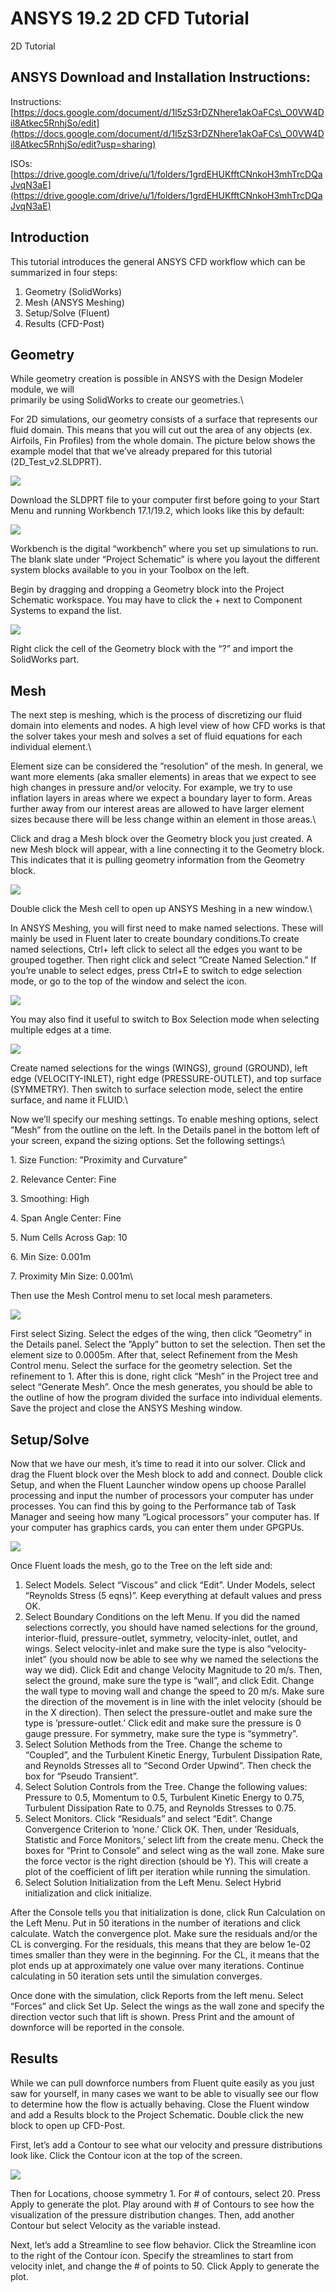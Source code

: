 # ANSYS 19.2 2D CFD Tutorial

2D Tutorial

## ANSYS Download and Installation Instructions:

Instructions: [https://docs.google.com/document/d/1l5zS3rDZNhere1akOaFCs\_O0VW4Dil8Atkec5RnhjSo/edit](https://docs.google.com/document/d/1l5zS3rDZNhere1akOaFCs\_O0VW4Dil8Atkec5RnhjSo/edit?usp=sharing)

ISOs:\
[https://drive.google.com/drive/u/1/folders/1grdEHUKfftCNnkoH3mhTrcDQaJvqN3aE](https://drive.google.com/drive/u/1/folders/1grdEHUKfftCNnkoH3mhTrcDQaJvqN3aE)

## Introduction

This tutorial introduces the general ANSYS CFD workflow which can be summarized in four steps:

1. Geometry (SolidWorks)
2. Mesh (ANSYS Meshing)
3. Setup/Solve (Fluent)
4. Results (CFD-Post)

## Geometry

While geometry creation is possible in ANSYS with the Design Modeler module, we will\
primarily be using SolidWorks to create our geometries.\


For 2D simulations, our geometry consists of a surface that represents our fluid domain. This means that you will cut out the area of any objects (ex. Airfoils, Fin Profiles) from the whole domain. The picture below shows the example model that that we’ve already prepared for this tutorial (2D\_Test\_v2.SLDPRT).

![](https://lh6.googleusercontent.com/7xRn\_ylqzozIauof5wuSxQPzwhycSBgpCT9JM7ShGWGWwA17wu8Y6wWqvc9dWsDrxB3Nx5MMdndVzQueWsDdo4fZOg23eUsP8jpGNfigLeQmX7D8oHjYtPPe38rzy1A-96nM08AG)

Download the SLDPRT file to your computer first before going to your Start Menu and running Workbench 17.1/19.2, which looks like this by default:

![](https://lh5.googleusercontent.com/s4lADLH5SBQ30\_YUKsO6FoQKfa2DWzsOhuI0QptSSEpTpt2uYu\_\_82tJUNLNv3axWV7tfMb58TsDWrFnlbayhNUGzleDn-0\_SVKZczLenrkKjYWIRktk0Uuj2GIL-\_ZB7\_lPhYxj)

Workbench is the digital “workbench” where you set up simulations to run. The blank slate under “Project Schematic” is where you layout the different system blocks available to you in your Toolbox on the left.

Begin by dragging and dropping a Geometry block into the Project Schematic workspace. You may have to click the + next to Component Systems to expand the list.

![](https://lh5.googleusercontent.com/NR5nX-X8gbl7RYstfWF8wH-A2Ca7c6166LedxoeoAIaP6b3U1dZ7Hru0FOw\_2gI2xKb3TiflY1KAvzNKN3SH-DTgRoV0Gij\_4Jpg8jbOe3lYwXy8Cq5VYg6BVZRWf1ZRlmYk2olr)

Right click the cell of the Geometry block with the “?” and import the SolidWorks part.

## Mesh

The next step is meshing, which is the process of discretizing our fluid domain into elements and nodes. A high level view of how CFD works is that the solver takes your mesh and solves a set of fluid equations for each individual element.\


Element size can be considered the ”resolution” of the mesh. In general, we want more elements (aka smaller elements) in areas that we expect to see high changes in pressure and/or velocity. For example, we try to use inflation layers in areas where we expect a boundary layer to form. Areas further away from our interest areas are allowed to have larger element sizes because there will be less change within an element in those areas.\


Click and drag a Mesh block over the Geometry block you just created. A new Mesh block will appear, with a line connecting it to the Geometry block. This indicates that it is pulling geometry information from the Geometry block.

![](https://lh3.googleusercontent.com/NkOU3pr4zU9BJmdoSxetsVFcIDygy7DKh7w5i9nfKtF6tPDVsBHVrKG\_4VJmjN67icUlNeIh\_Isz0fCdx8yW6J9KmypPazXx6Mr1FzpDIEb8thnN1h7tcw8ubb8euMBhB2C0k3wn)

Double click the Mesh cell to open up ANSYS Meshing in a new window.\


In ANSYS Meshing, you will first need to make named selections. These will mainly be used in Fluent later to create boundary conditions.To create named selections, Ctrl+ left click to select all the edges you want to be grouped together. Then right click and select ”Create Named Selection.” If you’re unable to select edges, press Ctrl+E to switch to edge selection mode, or go to the top of the window and select the icon.

![](https://lh6.googleusercontent.com/ap8QcCEj9nZDOE9S8ED7gScl4mFRqiksDSDL16BgB499G0Jxe\_SBeLh-KMr9ORIIYNjPSCZcsU-td\_WJZ9kVLgtiIHLsj7dl7wQjeTYJhHOesNHMzgELpi9DeovL\_EJvUfl\_nKAf)

You may also find it useful to switch to Box Selection mode when selecting multiple edges at a time.

![](https://lh5.googleusercontent.com/PNuxb\_oUSrwQ1S0cPkm\_PMRSktct8gHqCjcqlia8AF1-wPt2bPzqWAB\_0WE-9ctlZPJAGDC3tQAEdAY1Y7T98vJRRmev44rZZCSuAdjasfAGHGmSIycQdATAooN-nUXJgPnXuCgd)

Create named selections for the wings (WINGS), ground (GROUND), left edge (VELOCITY-INLET), right edge (PRESSURE-OUTLET), and top surface (SYMMETRY). Then switch to surface selection mode, select the entire surface, and name it FLUID.\


Now we’ll specify our meshing settings. To enable meshing options, select ”Mesh” from the outline on the left. In the Details panel in the bottom left of your screen, expand the sizing options. Set the following settings:\


1\. Size Function: ”Proximity and Curvature”

2\. Relevance Center: Fine

3\. Smoothing: High

4\. Span Angle Center: Fine

5\. Num Cells Across Gap: 10

6\. Min Size: 0.001m

7\. Proximity Min Size: 0.001m\


Then use the Mesh Control menu to set local mesh parameters.

![](https://lh4.googleusercontent.com/4TjgYfmZ01I\_mh\_MHaIs1yE04ZPDc4VITHbh5h0OLcdF5l7VnuS7TGKDRt-L0sJT-QXBxZc-cVnAB-BvLmG2ryg1zTG3ugUKF88FWPRpJQGevJaFZiMoRSFhdhgM-0w5UhTOJevQ)

First select Sizing. Select the edges of the wing, then click ”Geometry” in the Details panel. Select the ”Apply” button to set the selection. Then set the element size to 0.0005m. After that, select Refinement from the Mesh Control menu. Select the surface for the geometry selection. Set the refinement to 1. After this is done, right click “Mesh” in the Project tree and select “Generate Mesh”. Once the mesh generates, you should be able to the outline of how the program divided the surface into individual elements. Save the project and close the ANSYS Meshing window.

## Setup/Solve

Now that we have our mesh, it’s time to read it into our solver. Click and drag the Fluent block over the Mesh block to add and connect. Double click Setup, and when the Fluent Launcher window opens up choose Parallel processing and input the number of processors your computer has under processes. You can find this by going to the Performance tab of Task Manager and seeing how many “Logical processors” your computer has. If your computer has graphics cards, you can enter them under GPGPUs.

![](https://lh3.googleusercontent.com/tfXiruksJLpju6FpD9fjmlB1Yr8lkCJArN0UNBeC0TCEcl\_WznKw1u\_\_SYvWXbnbVr3OCMgmwNkK5P-lBNJF9j2grU66S\_JaL8EdAVeAuJZol\_S7qEbzodTLlOdP13I38XACDsQQ)

Once Fluent loads the mesh, go to the Tree on the left side and:

1. Select Models. Select “Viscous” and click “Edit”. Under Models, select “Reynolds Stress (5 eqns)”. Keep everything at default values and press OK.
2. Select Boundary Conditions on the left Menu. If you did the named selections correctly, you should have named selections for the ground, interior-fluid, pressure-outlet, symmetry, velocity-inlet, outlet, and wings. Select velocity-inlet and make sure the type is also “velocity-inlet” (you should now be able to see why we named the selections the way we did). Click Edit and change Velocity Magnitude to 20 m/s. Then, select the ground, make sure the type is “wall”, and click Edit. Change the wall type to moving wall and change the speed to 20 m/s. Make sure the direction of the movement is in line with the inlet velocity (should be in the X direction). Then select the pressure-outlet and make sure the type is ’pressure-outlet.’ Click edit and make sure the pressure is 0 gauge pressure. For symmetry, make sure the type is “symmetry”.
3. Select Solution Methods from the Tree. Change the scheme to “Coupled”, and the Turbulent Kinetic Energy, Turbulent Dissipation Rate, and Reynolds Stresses all  to “Second Order Upwind”. Then check the box for “Pseudo Transient”.
4. Select Solution Controls from the Tree. Change the following values: Pressure to 0.5, Momentum to 0.5, Turbulent Kinetic Energy to 0.75, Turbulent Dissipation Rate to 0.75, and Reynolds Stresses to 0.75.
5. Select Monitors. Click “Residuals” and select “Edit”. Change Convergence Criterion to ’none.’ Click OK. Then, under ’Residuals, Statistic and Force Monitors,’ select lift from the create menu. Check the boxes for “Print to Console” and select wing as the wall zone. Make sure the force vector is the right direction (should be Y). This will create a plot of the coefficient of lift per iteration while running the simulation.
6. Select Solution Initialization from the Left Menu. Select Hybrid initialization and click initialize.

After the Console tells you that initialization is done, click Run Calculation on the Left Menu. Put in 50 iterations in the number of iterations and click calculate. Watch the convergence plot. Make sure the residuals and/or the CL is converging. For the residuals, this means that they are below 1e-02 times smaller than they were in the beginning. For the CL, it means that the plot ends up at approximately one value over many iterations. Continue calculating in 50 iteration sets until the simulation converges.

Once done with the simulation, click Reports from the left menu. Select “Forces” and click Set Up. Select the wings as the wall zone and specify the direction vector such that lift is shown. Press Print and the amount of downforce will be reported in the console.

## Results

While we can pull downforce numbers from Fluent quite easily as you just saw for yourself, in many cases we want to be able to visually see our flow to determine how the flow is actually behaving. Close the Fluent window and add a Results block to the Project Schematic. Double click the new block to open up CFD-Post.

First, let’s add a Contour to see what our velocity and pressure distributions look like. Click the Contour icon at the top of the screen.

![](https://lh3.googleusercontent.com/3vi-Fyt\_VN-PJ4GBdxm6U\_cRaMja8aQPJFcMU5oN1mEa7vJrtLvyiaY3\_dD4YBN3SrY5sFIEj\_ahRq6hDDclJ4ahEjQUi0H20X0JmqKV-8Pkqrtm0xiCbBwRz3-0Kx9ab2kkKDo2)

Then for Locations, choose symmetry 1. For # of contours, select 20. Press Apply to generate the plot. Play around with # of Contours to see how the visualization of the pressure distribution changes. Then, add another Contour but select Velocity as the variable instead.

Next, let’s add a Streamline to see flow behavior. Click the Streamline icon to the right of the Contour icon. Specify the streamlines to start from velocity inlet, and change the # of points to 50. Click Apply to generate the plot.
